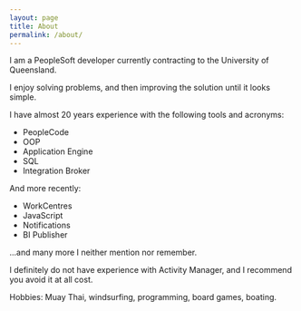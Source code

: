 ```yaml
---
layout: page
title: About
permalink: /about/
---
```


I am a PeopleSoft developer currently contracting to the University of
Queensland.

I enjoy solving problems, and then improving the solution until
it looks simple.

I have almost 20 years experience with the following tools and acronyms:
- PeopleCode
- OOP
- Application Engine
- SQL
- Integration Broker

And more recently:
- WorkCentres
- JavaScript
- Notifications
- BI Publisher

...and many more I neither mention nor remember.

I definitely do not have experience with Activity Manager, and I recommend you
avoid it at all cost.

Hobbies: Muay Thai, windsurfing, programming, board games, boating.
